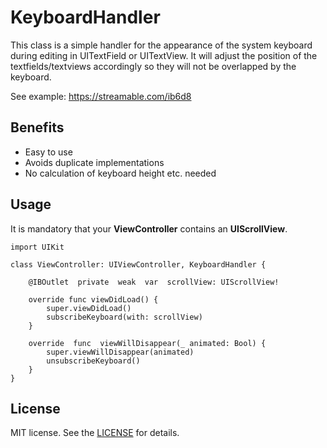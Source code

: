 # KeyboardHandler

This class is a simple handler for the appearance of the system keyboard during editing in UITextField or UITextView. It will adjust the position of the textfields/textviews accordingly so they will not be overlapped by the keyboard.

See example: https://streamable.com/ib6d8

## Benefits

 - Easy to use
 - Avoids duplicate implementations
 - No calculation of keyboard height etc. needed

## Usage

It is mandatory that your **ViewController** contains an **UIScrollView**.

    import UIKit
    
    class ViewController: UIViewController, KeyboardHandler {
    
		@IBOutlet  private  weak  var  scrollView: UIScrollView!
		
		override func viewDidLoad() {
			super.viewDidLoad()
			subscribeKeyboard(with: scrollView)
		}
	
		override  func  viewWillDisappear(_ animated: Bool) {
			super.viewWillDisappear(animated)
			unsubscribeKeyboard()
		}
	}

## License

MIT license. See the [LICENSE](https://github.com/NM-Appsolut/KeyboardHandler/blob/master/LICENSE) for details.
